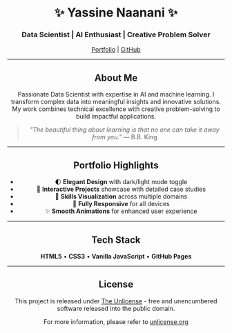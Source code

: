 <div align="center">

# ✨ Yassine Naanani ✨

### Data Scientist | AI Enthusiast | Creative Problem Solver

[Portfolio](https://k11e3r.github.io) | [GitHub](https://github.com/K11E3R)

</div>

---

<div align="center">

## About Me

Passionate Data Scientist with expertise in AI and machine learning. I transform complex data into meaningful insights and innovative solutions. My work combines technical excellence with creative problem-solving to build impactful applications.

> *"The beautiful thing about learning is that no one can take it away from you."* — B.B. King

</div>

---

<div align="center">

## Portfolio Highlights

- 🌓 **Elegant Design** with dark/light mode toggle
- 💼 **Interactive Projects** showcase with detailed case studies
- 🧠 **Skills Visualization** across multiple domains
- 📱 **Fully Responsive** for all devices
- ✨ **Smooth Animations** for enhanced user experience

</div>

---

<div align="center">

## Tech Stack

**HTML5** • **CSS3** • **Vanilla JavaScript** • **GitHub Pages**

</div>

---

<div align="center">

## License

This project is released under [The Unlicense](./LICENSE) - free and unencumbered software released into the public domain.

For more information, please refer to [unlicense.org](https://unlicense.org)

</div>